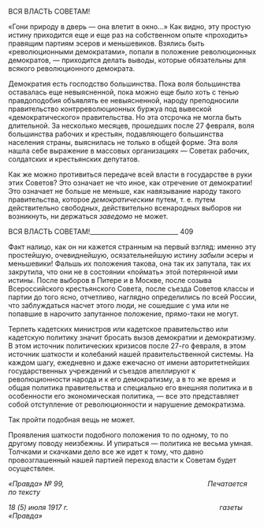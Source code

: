 ВСЯ ВЛАСТЬ СОВЕТАМ!

«Гони природу в дверь — она влетит в окно...» Как видно, эту простую истину при­ходится еще и еще раз на собственном опыте «проходить» правящим партиям эсеров и меньшевиков. Взялись быть «революционными демократами», попали в положение ре­волюционных демократов, — приходится делать выводы, которые обязательны для всякого революционного демократа.

Демократия есть господство большинства. Пока воля большинства оставалась еще невыясненной, пока можно еще было хоть с тенью правдоподобия объявлять ее невы­ясненной, народу преподносили правительство контрреволюционных буржуа под вы­веской «демократического» правительства. Но эта отсрочка не могла быть длительной. За несколько месяцев, прошедших после 27 февраля, воля большинства рабочих и кре­стьян, подавляющего большинства населения страны, выяснилась не только в общей форме. Эта воля нашла себе выражение в массовых организациях — Советах рабочих, солдатских и крестьянских депутатов.

Как же можно противиться передаче всей власти в государстве в руки этих Советов? Это означает не что иное, как отречение от демократии! Это означает не больше не меньше, как навязывание народу такого правительства, которое _демократическим_ пу­тем, т. е. путем действительно свободных, действительно всенародных выборов ни воз­никнуть, ни держаться _заведомо_ не может.

  

ВСЯ ВЛАСТЬ СОВЕТАМ!____________________________ 409

Факт налицо, как он ни кажется странным на первый взгляд: именно эту простей­шую, очевиднейшую, осязательнейшую истину _забыли_ эсеры и меньшевики! Фальшь их положения такова, она так их запутала, так их закрутила, что они не в состоянии «поймать» этой потерянной ими истины. После выборов в Питере и в Москве, после созыва Всероссийского крестьянского Совета, после съезда Советов классы и партии до того ясно, отчетливо, наглядно определились по всей России, что заблуждаться насчет этого люди, не сошедшие с ума или не попавшие в нарочито запутанное положение, прямо-таки не могут.

Терпеть кадетских министров или кадетское правительство или кадетскую политику значит бросать вызов демократии и демократизму. В этом источник политических кри­зисов после 27-го февраля, в этом источник шаткости и колебаний нашей правительст­венной системы. На каждом шагу, ежедневно и даже ежечасно от имени авторитетней­ших государственных учреждений и съездов апеллируют к революционности народа и к его демократизму, а в то же время и общая политика правительства и специально его внешняя политика и в особенности его экономическая политика, — все это представля­ет собой отступление от революционности и нарушение демократизма.

Так пройти подобная вещь не может.

Проявления шаткости подобного положения то по одному, то по другому поводу не­избежны. И упираться — политика не весьма умная. Толчками и скачками дело все же идет к тому, что давно провозглашенный нашей партией переход власти к Советам бу­дет осуществлен.

_«Правда» № 99,                                                                          Печатается по тексту_

_18 (5) июля 1917 г.                                                                              газеты «Правда»_